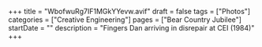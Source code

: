 +++
title = "WbofwuRg7IF1MGkYYevw.avif"
draft = false
tags = ["Photos"]
categories = ["Creative Engineering"]
pages = ["Bear Country Jubilee"]
startDate = ""
description = "Fingers Dan arriving in disrepair at CEI (1984)"
+++
